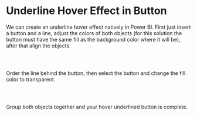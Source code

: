 # Underline Hover Effect in Button

We can create an underline hover effect natively in Power BI. First just insert a button and a line, adjust the colors of both objects (for this solution the button must have the same fill as the background color where it will be), after that align the objects.

<h1 align="left">
  <img src=""/>
</h1>

Order the line behind the button, then select the button and change the fill color to transparent.

<h1 align="left">
  <img src=""/>
</h1>

Group both objects together and your hover underlined button is complete.
